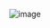 

![image](https://github.com/YuriAres/Project-Corretora/assets/49327925/00c5ad85-b47d-4068-8600-d56a142e28a4)
